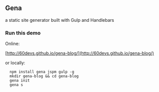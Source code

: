 ## Gena

a static site generator built with Gulp and Handlebars

### Run this demo

Online:

[http://60devs.github.io/gena-blog/](http://60devs.github.io/gena-blog/)

or locally:

```
  npm install gena jspm gulp -g
  mkdir gena-blog && cd gena-blog
  gena init
  gena s
```

